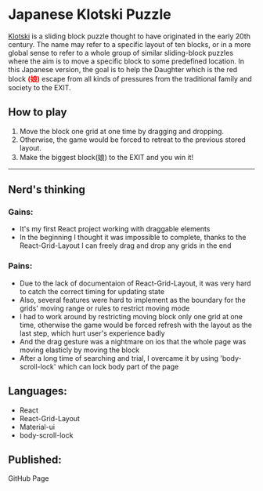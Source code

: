 # Japanese Klotski Puzzle
<a href='https://en.wikipedia.org/wiki/Klotski' rel='noopener noreferrer' target='_blank'>Klotski</a> is a sliding block puzzle thought to have originated in the early 20th century. The name may refer to a specific layout of ten blocks, or in a more global sense to refer to a whole group of similar sliding-block puzzles where the aim is to move a specific block to some predefined location. In this Japanese version, the goal is to help the Daughter which is the red block <span style='color: red;'><b>(娘)</b></span> escape from all kinds of pressures from the traditional family and society to the EXIT.

## How to play
1. Move the block one grid at one time by dragging and dropping. 
2. Otherwise, the game would be forced to retreat to the previous stored layout. 
3. Make the biggest block(娘) to the EXIT and you win it! 
___
## Nerd's thinking
### Gains:
- It's my first React project working with draggable elements 
- In the beginning I thought it was impossible to complete, thanks to the React-Grid-Layout I can freely drag and drop any grids in the end

### Pains:
- Due to the lack of documentaion of React-Grid-Layout, it was very hard to catch the correct timing for updating state 
- Also, several features were hard to implement as the boundary for the grids' moving range or rules to restrict moving mode 
- I had to work around by restricting moving block only one grid at one time, otherwise the game would be forced refresh with the layout as the last step, which hurt user's experience badly 
- And the drag gesture was a nightmare on ios that the whole page was moving elasticly by moving the block 
- After a long time of searching and trial, I overcame it by using 'body-scroll-lock' which can lock body part of the page 

## Languages:
- React 
- React-Grid-Layout 
- Material-ui 
- body-scroll-lock

## Published:
GitHub Page
